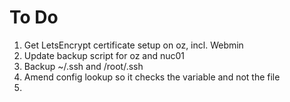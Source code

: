 # To Do
1. Get LetsEncrypt certificate setup on oz, incl. Webmin
2. Update backup script for oz and nuc01
2. Backup ~/.ssh and /root/.ssh
3. Amend config lookup so it checks the variable and not the file
4. 